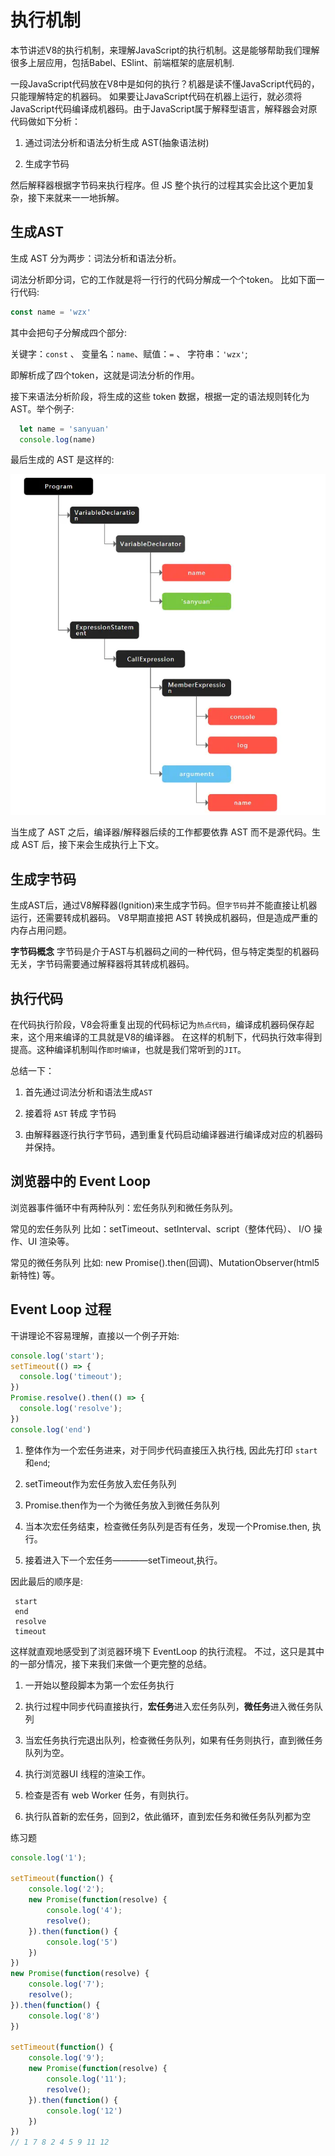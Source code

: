 # 执行机制
  
  本节讲述V8的执行机制，来理解JavaScript的执行机制。这是能够帮助我们理解很多上层应用，包括Babel、ESlint、前端框架的底层机制.

  一段JavaScript代码放在V8中是如何的执行？机器是读不懂JavaScript代码的，只能理解特定的机器码。
  如果要让JavaScript代码在机器上运行，就必须将JavaScript代码编译成机器码。由于JavaScript属于解释型语言，解释器会对原代码做如下分析：

  1. 通过词法分析和语法分析生成 AST(抽象语法树)

  2. 生成字节码

  然后解释器根据字节码来执行程序。但 JS 整个执行的过程其实会比这个更加复杂，接下来就来一一地拆解。

  ## 生成AST

  生成 AST 分为两步：词法分析和语法分析。

  词法分析即分词，它的工作就是将一行行的代码分解成一个个token。 比如下面一行代码:

  ```js
  const name = 'wzx'
  ```
  其中会把句子分解成四个部分:

  关键字：`const` 、 变量名：`name`、赋值：`=` 、 字符串：`'wzx'`;

  即解析成了四个token，这就是词法分析的作用。

  接下来语法分析阶段，将生成的这些 token 数据，根据一定的语法规则转化为AST。举个例子:

  ```js
    let name = 'sanyuan'
    console.log(name)
  ```
  最后生成的 AST 是这样的:

  ![An image](./img/ast.jpg)

  当生成了 AST 之后，编译器/解释器后续的工作都要依靠 AST 而不是源代码。生成 AST 后，接下来会生成执行上下文。

  ## 生成字节码

  生成AST后，通过V8解释器(Ignition)来生成字节码。但`字节码`并不能直接让机器运行，还需要转成机器码。
  V8早期直接把 AST 转换成机器码，但是造成严重的内存占用问题。

  **字节码概念**
  字节码是介于AST与机器码之间的一种代码，但与特定类型的机器码无关，字节码需要通过解释器将其转成机器码。

  ## 执行代码

  在代码执行阶段，V8会将重复出现的代码标记为`热点代码`，编译成机器码保存起来，这个用来编译的工具就是V8的编译器。
  在这样的机制下，代码执行效率得到提高。这种编译机制叫作`即时编译`，也就是我们常听到的`JIT`。

  总结一下：

  1. 首先通过词法分析和语法生成`AST`

  2. 接着将 `AST` 转成 字节码

  3. 由解释器逐行执行字节码，遇到重复代码启动编译器进行编译成对应的机器码并保持。

  ## 浏览器中的 Event Loop
  浏览器事件循环中有两种队列：宏任务队列和微任务队列。

  常见的宏任务队列 比如：setTimeout、setInterval、script（整体代码）、 I/O 操作、UI 渲染等。

  常见的微任务队列 比如: new Promise().then(回调)、MutationObserver(html5新特性) 等。

  ## Event Loop 过程

  干讲理论不容易理解，直接以一个例子开始:

  ```js
  console.log('start');
  setTimeout(() => {
    console.log('timeout');
  })
  Promise.resolve().then(() => {
    console.log('resolve');
  })
  console.log('end')
  ```
  1.  整体作为一个宏任务进来，对于同步代码直接压入执行栈, 因此先打印 `start`和`end`;

  2. setTimeout作为宏任务放入宏任务队列

  3. Promise.then作为一个为微任务放入到微任务队列

  4. 当本次宏任务结束，检查微任务队列是否有任务，发现一个Promise.then, 执行。

  5. 接着进入下一个宏任务————setTimeout,执行。

  因此最后的顺序是:

  ```
   start
   end
   resolve
   timeout
  ```
  这样就直观地感受到了浏览器环境下 EventLoop 的执行流程。
  不过，这只是其中的一部分情况，接下来我们来做一个更完整的总结。
  
  1. 一开始以整段脚本为第一个宏任务执行

  2. 执行过程中同步代码直接执行，**宏任务**进入宏任务队列，**微任务**进入微任务队列

  3. 当宏任务执行完退出队列，检查微任务队列，如果有任务则执行，直到微任务队列为空。

  4. 执行浏览器UI 线程的渲染工作。

  5. 检查是否有 web Worker 任务，有则执行。

  6. 执行队首新的宏任务，回到2，依此循环，直到宏任务和微任务队列都为空

  练习题

  ```js
  console.log('1');

  setTimeout(function() {
      console.log('2');
      new Promise(function(resolve) {
          console.log('4');
          resolve();
      }).then(function() {
          console.log('5')
      })
  })
  new Promise(function(resolve) {
      console.log('7');
      resolve();
  }).then(function() {
      console.log('8')
  })

  setTimeout(function() {
      console.log('9');
      new Promise(function(resolve) {
          console.log('11');
          resolve();
      }).then(function() {
          console.log('12')
      })
  })
  // 1 7 8 2 4 5 9 11 12
  ```